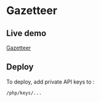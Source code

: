 # Gazetteer

## Live demo

[Gazetteer](https://gazetteer.nicholaspenney.co.uk/)



## Deploy
To deploy, add private API keys to :
```
/php/keys/...
```
